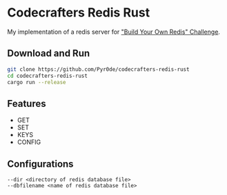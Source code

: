 # Codecrafters Redis Rust

My implementation of a redis server for ["Build Your Own Redis" Challenge](https://codecrafters.io/challenges/redis).

## Download and Run

```sh
git clone https://github.com/Pyr0de/codecrafters-redis-rust
cd codecrafters-redis-rust
cargo run --release
```

## Features

- GET
- SET
- KEYS
- CONFIG

## Configurations

```
--dir <directory of redis database file>
--dbfilename <name of redis database file>
```
